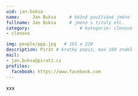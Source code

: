 ```yaml
---
uid: jan.buksa
name:     Jan Buksa  	# běžně používáné jméno
fullname: Jan Buksa  	# jméno s tituly etc.
category:                   # kategorie: clenove
- clenove

img: people/ppp.jpg   # 165 x 220
description: Pirát # kratký popis, max 160 znaků
mail:
- jan.buksa@pirati.cz
profiles:
  facebook: https://www.facebook.com
---
```


xxx
